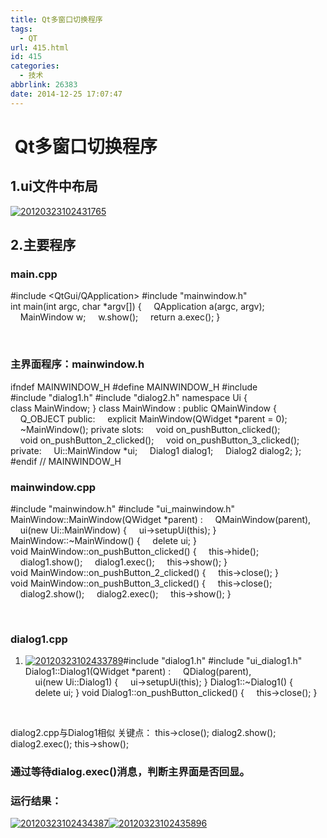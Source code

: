 ```yaml
---
title: Qt多窗口切换程序
tags:
  - QT
url: 415.html
id: 415
categories:
  - 技术
abbrlink: 26383
date: 2014-12-25 17:07:47
---
```


 Qt多窗口切换程序
==========

1.ui文件中布局
---------

[![20120323102431765](http://baiyuan.wang/wp-content/uploads/2014/12/20120323102431765.jpg)](http://baiyuan.wang/wp-content/uploads/2014/12/20120323102431765.jpg)

2.主要程序
------

### main.cpp

#include <QtGui/QApplication> 
#include "mainwindow.h" 
int main(int argc, char *argv\[\]) {
     QApplication a(argc, argv);
     MainWindow w;
     w.show();
     return a.exec();
 }

 

### 主界面程序：mainwindow.h

ifndef MAINWINDOW_H
#define MAINWINDOW_H
#include <QMainWindow>
#include "dialog1.h"
#include "dialog2.h"
namespace Ui {
class MainWindow;
}
class MainWindow : public QMainWindow
{
    Q_OBJECT
public:
    explicit MainWindow(QWidget *parent = 0);
    ~MainWindow();
private slots:
    void on\_pushButton\_clicked();
    void on\_pushButton\_2_clicked();
    void on\_pushButton\_3_clicked();
private:
    Ui::MainWindow *ui;
    Dialog1 dialog1;
    Dialog2 dialog2;
};
#endif // MAINWINDOW_H

### mainwindow.cpp

#include "mainwindow.h"
#include "ui_mainwindow.h"
MainWindow::MainWindow(QWidget *parent) :
    QMainWindow(parent),
    ui(new Ui::MainWindow)
{
    ui->setupUi(this);
}
MainWindow::~MainWindow()
{
    delete ui;
}
void MainWindow::on\_pushButton\_clicked()
{
    this->hide();
    dialog1.show();
    dialog1.exec();
    this->show();
}
void MainWindow::on\_pushButton\_2_clicked()
{
    this->close();
}
void MainWindow::on\_pushButton\_3_clicked()
{
    this->close();
    dialog2.show();
    dialog2.exec();
    this->show();
}

   

### dialog1.cpp

1.  [![20120323102433789](http://baiyuan.wang/wp-content/uploads/2014/12/20120323102433789.jpg)](http://baiyuan.wang/wp-content/uploads/2014/12/20120323102433789.jpg)#include "dialog1.h"
    #include "ui_dialog1.h"
    Dialog1::Dialog1(QWidget *parent) :
        QDialog(parent),
        ui(new Ui::Dialog1)
    {
        ui->setupUi(this);
    }
    Dialog1::~Dialog1()
    {
        delete ui;
    }
    void Dialog1::on\_pushButton\_clicked()
    {
        this->close();
    }
    
     

dialog2.cpp与Dialog1相似 关键点： this->close(); dialog2.show(); dialog2.exec(); this->show();  

### 通过等待dialog.exec()消息，判断主界面是否回显。

### 运行结果：

[![20120323102434387](http://baiyuan.wang/wp-content/uploads/2014/12/20120323102434387.jpg)](http://baiyuan.wang/wp-content/uploads/2014/12/20120323102434387.jpg)[![20120323102435896](http://baiyuan.wang/wp-content/uploads/2014/12/20120323102435896.jpg)](http://baiyuan.wang/wp-content/uploads/2014/12/20120323102435896.jpg)